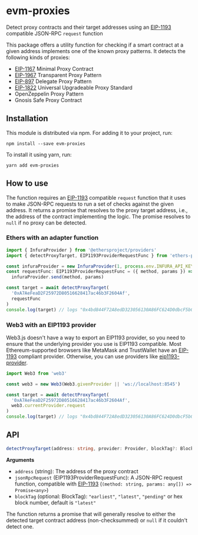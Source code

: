 # evm-proxies

Detect proxy contracts and their target addresses using an [EIP-1193](https://eips.ethereum.org/EIPS/eip-1193) compatible JSON-RPC `request` function

This package offers a utility function for checking if a smart contract at a given address implements one of the known proxy patterns.
It detects the following kinds of proxies:

- [EIP-1167](https://eips.ethereum.org/EIPS/eip-1167) Minimal Proxy Contract
- [EIP-1967](https://eips.ethereum.org/EIPS/eip-1967) Transparent Proxy Pattern
- [EIP-897](https://eips.ethereum.org/EIPS/eip-897) Delegate Proxy Pattern
- [EIP-1822](https://eips.ethereum.org/EIPS/eip-1822) Universal Upgradeable Proxy Standard
- OpenZeppelin Proxy Pattern
- Gnosis Safe Proxy Contract

## Installation

This module is distributed via npm. For adding it to your project, run:

```
npm install --save evm-proxies
```

To install it using yarn, run:

```
yarn add evm-proxies
```

## How to use

The function requires an [EIP-1193](https://eips.ethereum.org/EIPS/eip-1193) compatible `request` function that it uses to make JSON-RPC requests to run a set of checks against the given address.
It returns a promise that resolves to the proxy target address, i.e., the address of the contract implementing the logic.
The promise resolves to `null` if no proxy can be detected.

### Ethers with an adapter function

```ts
import { InfuraProvider } from '@ethersproject/providers'
import { detectProxyTarget, EIP1193ProviderRequestFunc } from 'ethers-proxies'

const infuraProvider = new InfuraProvider(1, process.env.INFURA_API_KEY)
const requestFunc: EIP1193ProviderRequestFunc = ({ method, params }) =>
  infuraProvider.send(method, params)

const target = await detectProxyTarget(
  '0xA7AeFeaD2F25972D80516628417ac46b3F2604Af',
  requestFunc
)
console.log(target) // logs "0x4bd844F72A8edD323056130A86FC624D0dbcF5b0"
```

### Web3 with an EIP1193 provider

Web3.js doesn't have a way to export an EIP1193 provider, so you need to ensure that the underlying provider you use is EIP1193 compatible. Most Ethereum-supported browsers like MetaMask and TrustWallet have an [EIP-1193](https://eips.ethereum.org/EIPS/eip-1193) compliant provider.
Otherwise, you can use providers like [eip1193-provider](https://www.npmjs.com/package/eip1193-provider).

```ts
import Web3 from 'web3'

const web3 = new Web3(Web3.givenProvider || 'ws://localhost:8545')

const target = await detectProxyTarget(
  '0xA7AeFeaD2F25972D80516628417ac46b3F2604Af',
  web3.currentProvider.request
)
console.log(target) // logs "0x4bd844F72A8edD323056130A86FC624D0dbcF5b0"
```

## API

```ts
detectProxyTarget(address: string, provider: Provider, blockTag?: BlockTag): Promise<string | null>
```

**Arguments**

- `address` (string): The address of the proxy contract
- `jsonRpcRequest` (EIP1193ProviderRequestFunc): A JSON-RPC request function, compatible with [EIP-1193](https://eips.ethereum.org/EIPS/eip-1193) (`(method: string, params: any[]) => Promise<any>`)
- `blockTag` (optional: BlockTag): `"earliest"`, `"latest"`, `"pending"` or hex block number, default is `"latest"`

The function returns a promise that will generally resolve to either the detected target contract address (non-checksummed) or `null` if it couldn't detect one.
